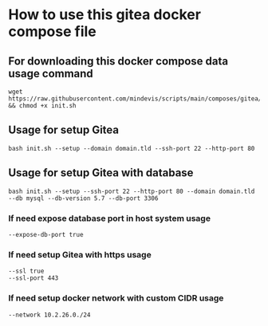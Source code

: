 # How to use this gitea docker compose file
## For downloading this docker compose data usage command
```
wget https://raw.githubusercontent.com/mindevis/scripts/main/composes/gitea/scripts/init.sh && chmod +x init.sh
```
## Usage for setup Gitea
```
bash init.sh --setup --domain domain.tld --ssh-port 22 --http-port 80
```
## Usage for setup Gitea with database
```
bash init.sh --setup --ssh-port 22 --http-port 80 --domain domain.tld --db mysql --db-version 5.7 --db-port 3306
```
### If need expose database port in host system usage 
```
--expose-db-port true
```
### If need setup Gitea with https usage 
```
--ssl true
--ssl-port 443
```
### If need setup docker network with custom CIDR usage 
```
--network 10.2.26.0./24
```
